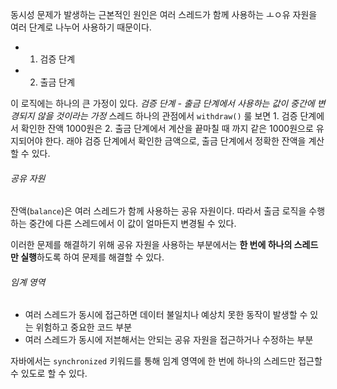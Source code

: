 동시성 문제가 발생하는 근본적인 원인은 여러 스레드가 함께 사용하는 ㅗㅇ유 자원을 여러 단계로 나누어 사용하기 때문이다.

- 1. 검증 단계
- 2. 출금 단계

이 로직에는 하나의 큰 가정이 있다.
*검증 단계 - 출금 단계에서 사용하는 값이 중간에 변경되지 않을 것이라는 가정*
스레드 하나의 관점에서 `withdraw()`  룰 보면 1. 검증 단계에서 확인한 잔액 1000원은 2. 출금 단계에서 계산을 끝마칠 때 까지 같은 1000원으로 유지되어야 한다.
래야 검증 단계에서 확인한 금액으로, 출금 단계에서 정확한 잔액을 계산할 수 있다.

###### 공유 자원
잔액(`balance`)은 여러 스레드가 함께 사용하는 공유 자원이다. 따라서 출금 로직을 수행하는 중간에 다른 스레드에서 이 값이 얼마든지 변경될 수 있다.

이러한 문제를 해결하기 위해  공유 자원을 사용하는 부분에서는 **한 번에 하나의 스레드만 실행**하도록 하여 문제를 해결할 수 있다.

###### 임계 영역

- 여러 스레드가 동시에 접근하면 데이터 불일치나 예상치 못한 동작이 발생할 수 있는 위험하고 중요한 코드 부분
- 여러 스레드가 동시에 저븐해서는 안되는 공유 자원을 접근하거나 수정하는 부분

자바에서는 `synchronized` 키워드를 통해 임계 영역에 한 번에 하나의 스레드만 접근할 수 있도로 할 수 있다.
